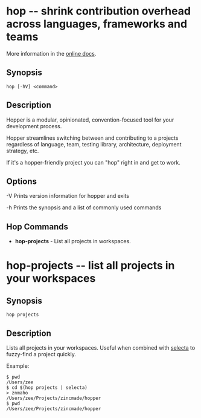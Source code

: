 # hop -- shrink contribution overhead across languages, frameworks and teams
More information in the [online docs](http://zincmade.github.io/hopper).

## Synopsis
```
hop [-hV] <command>
```

## Description
Hopper is a modular, opinionated, convention-focused tool for your development
process.

Hopper streamlines switching between and contributing to a projects regardless
of language, team, testing library, architecture, deployment strategy, etc.

If it's a hopper-friendly project you can "hop" right in and get to work.

## Options
-V
  Prints version information for hopper and exits

-h
  Prints the synopsis and a list of commonly used commands

## Hop Commands
* **hop-projects** - List all projects in workspaces.

# hop-projects -- list all projects in your workspaces

## Synopsis
```
hop projects
```

## Description
Lists all projects in your workspaces. Useful when combined with
[selecta](https://github.com/garybernhardt/selecta) to fuzzy-find a project
quickly.

Example:
```
$ pwd
/Users/zee
$ cd $(hop projects | selecta)
> znmaho
/Users/zee/Projects/zincmade/hopper
$ pwd
/Users/zee/Projects/zincmade/hopper
```

